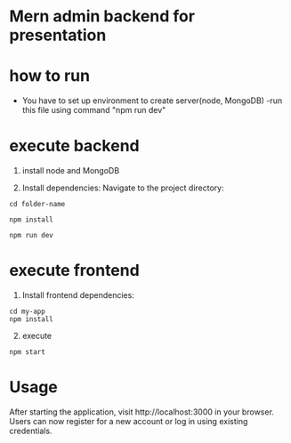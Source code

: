 # Mern admin backend for presentation

# how to run

- You have to set up environment to create server(node, MongoDB)
  -run this file using command "npm run dev"

# execute backend

1. install node and MongoDB

2. Install dependencies:
   Navigate to the project directory:

```
cd folder-name
```

```
npm install
```

```
npm run dev
```

# execute frontend

1. Install frontend dependencies:

```
cd my-app
npm install
```

2. execute

```
npm start
```

# Usage

After starting the application, visit http://localhost:3000 in your browser. Users can now register for a new account or log in using existing credentials.
